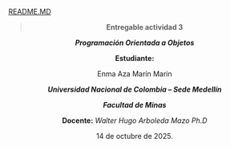 [README.MD](https://github.com/user-attachments/files/22916951/README.MD)
<div align="center" >

>**Entregable actividad 3**

***Programación Orientada a Objetos*** 

**Estudiante:**

 Enma Aza Marín Marin 

***Universidad Nacional de Colombia – Sede Medellín***

***Facultad de Minas***

**Docente:** *Walter Hugo Arboleda Mazo Ph.D*

14 de octubre de 2025.</div>
